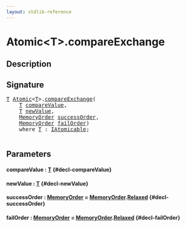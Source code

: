 ```yaml
---
layout: stdlib-reference
---
```


# Atomic\<T\>\.compareExchange

## Description





## Signature 

<pre>
<a href="/stdlib-reference/types/Atomic/index#typeparam-T" class="code_type">T</a> <a href="/stdlib-reference/types/Atomic/index" class="code_type">Atomic</a>&lt;<a href="/stdlib-reference/types/Atomic/index#typeparam-T" class="code_type">T</a>&gt;.<a href="/stdlib-reference/types/Atomic/compareExchange">compareExchange</a>(
    <a href="/stdlib-reference/types/Atomic/index#typeparam-T" class="code_type">T</a> <a href="/stdlib-reference/types/Atomic/compareExchange#decl-compareValue" class="code_param">compareValue</a>,
    <a href="/stdlib-reference/types/Atomic/index#typeparam-T" class="code_type">T</a> <a href="/stdlib-reference/types/Atomic/compareExchange#decl-newValue" class="code_param">newValue</a>,
    <a href="/stdlib-reference/types/MemoryOrder/index" class="code_type">MemoryOrder</a> <a href="/stdlib-reference/types/Atomic/compareExchange#decl-successOrder" class="code_param">successOrder</a>,
    <a href="/stdlib-reference/types/MemoryOrder/index" class="code_type">MemoryOrder</a> <a href="/stdlib-reference/types/Atomic/compareExchange#decl-failOrder" class="code_param">failOrder</a>)
    <span class='code_keyword'>where</span> <a href="/stdlib-reference/types/Atomic/index#typeparam-T" class="code_type">T</a> : <a href="/stdlib-reference/interfaces/IAtomicable/index" class="code_type">IAtomicable</a>;

</pre>

## Parameters

#### compareValue  : [T](/stdlib-reference/types/Atomic/index#typeparam-T) {#decl-compareValue}
#### newValue  : [T](/stdlib-reference/types/Atomic/index#typeparam-T) {#decl-newValue}
#### successOrder  : [MemoryOrder](/stdlib-reference/types/MemoryOrder/index) = [MemoryOrder](/stdlib-reference/types/MemoryOrder/index)\.[Relaxed](/stdlib-reference/types/MemoryOrder/index#decl-Relaxed) {#decl-successOrder}
#### failOrder  : [MemoryOrder](/stdlib-reference/types/MemoryOrder/index) = [MemoryOrder](/stdlib-reference/types/MemoryOrder/index)\.[Relaxed](/stdlib-reference/types/MemoryOrder/index#decl-Relaxed) {#decl-failOrder}


